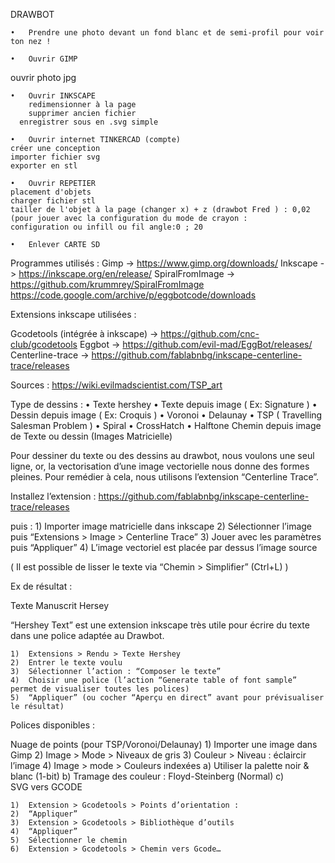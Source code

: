 DRAWBOT

	•	Prendre une photo devant un fond blanc et de semi-profil pour voir ton nez !

	•	Ouvrir GIMP

  ouvrir photo jpg

	•	Ouvrir INKSCAPE
		redimensionner à la page
		supprimer ancien fichier
	  enregistrer sous en .svg simple

	•	Ouvrir internet TINKERCAD (compte)
	créer une conception
	importer fichier svg
	exporter en stl

	•	Ouvrir REPETIER
	placement d'objets
	charger fichier stl
	tailler de l'objet à la page (changer x) + z (drawbot Fred ) : 0,02
	(pour jouer avec la configuration du mode de crayon :
	configuration ou infill ou fil angle:0 ; 20

	•	Enlever CARTE SD



  Programmes utilisés :
  Gimp -> https://www.gimp.org/downloads/
  Inkscape -> https://inkscape.org/en/release/
  SpiralFromImage -> https://github.com/krummrey/SpiralFromImage
  https://code.google.com/archive/p/eggbotcode/downloads


  Extensions inkscape utilisées :

  Gcodetools (intégrée à inkscape) -> https://github.com/cnc-club/gcodetools
  Eggbot -> https://github.com/evil-mad/EggBot/releases/
  Centerline-trace -> https://github.com/fablabnbg/inkscape-centerline-trace/releases



  Sources :
  https://wiki.evilmadscientist.com/TSP_art

  Type de dessins :
  	•	Texte hershey
  	•	Texte depuis image ( Ex: Signature )
  	•	Dessin depuis image ( Ex: Croquis )
  	•	Voronoi
  	•	Delaunay
  	•	TSP ( Travelling Salesman Problem )
  	•	Spiral
  	•	CrossHatch
  	•	Halftone
  Chemin depuis image de Texte ou dessin (Images Matricielle)

  Pour dessiner du texte ou des dessins au drawbot, nous voulons une seul ligne, or, la vectorisation d’une image vectorielle nous donne des formes pleines. Pour remédier à cela, nous utilisons l’extension “Centerline Trace”.

  Installez l’extension :
  https://github.com/fablabnbg/inkscape-centerline-trace/releases

  puis :
  	1)	Importer image matricielle dans inkscape
  	2)	Sélectionner l’image puis “Extensions > Image > Centerline Trace”
  	3)	Jouer avec les paramètres puis “Appliquer”
  	4)	L’image vectoriel est placée par dessus l’image source

  ( Il est possible de lisser le texte via “Chemin > Simplifier” (Ctrl+L) )

  Ex de résultat :




  Texte Manuscrit Hersey

  “Hershey Text” est une extension inkscape très utile pour écrire du texte dans une police adaptée au Drawbot.


  	1)	Extensions > Rendu > Texte Hershey
  	2)	Entrer le texte voulu
  	3)	Sélectionner l’action : “Composer le texte”
  	4)	Choisir une police (l’action “Generate table of font sample” permet de visualiser toutes les polices)
  	5)	“Appliquer” (ou cocher “Aperçu en direct” avant pour prévisualiser le résultat)

  Polices disponibles :

  Nuage de points (pour TSP/Voronoi/Delaunay)
  	1)	Importer une image dans Gimp
  	2)	Image > Mode > Niveaux de gris
  	3)	Couleur > Niveau : éclaircir l’image
  	4)	Image > mode > Couleurs indexées
  	a)	Utiliser la palette noir & blanc (1-bit)
  	b)	Tramage des couleur : Floyd-Steinberg (Normal)
  	c)	 
  SVG vers GCODE

  	1)	Extension > Gcodetools > Points d’orientation :
  	2)	“Appliquer”
  	3)	Extension > Gcodetools > Bibliothèque d’outils
  	4)	“Appliquer”
  	5)	Sélectionner le chemin
  	6)	Extension > Gcodetools > Chemin vers Gcode…
